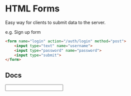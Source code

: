 # HTML Forms

Easy way for clients to submit data to the server.

e.g. Sign up form

``` html
<form name="login" action="/auth/login" method="post">
    <input type="text" name="username">
    <input type="password" name="password">
    <input type="submit">
</form>
```

## Docs

[<form>](https://developer.mozilla.org/en-US/docs/Web/HTML/Element/form)
[<input>](https://developer.mozilla.org/en-US/docs/Web/HTML/Element/input)


